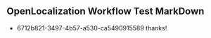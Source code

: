 ## OpenLocalization Workflow Test MarkDown
* 6712b821-3497-4b57-a530-ca5490915589 thanks!

<!--HONumber=Jul16_HO4-->


